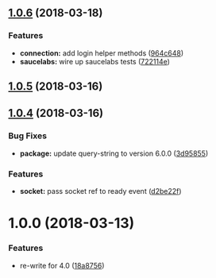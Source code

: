 <a name="1.0.6"></a>
## [1.0.6](https://github.com/adonisjs/adonis-websocket-client/compare/v1.0.5...v1.0.6) (2018-03-18)


### Features

* **connection:** add login helper methods ([964c648](https://github.com/adonisjs/adonis-websocket-client/commit/964c648))
* **saucelabs:** wire up saucelabs tests ([722114e](https://github.com/adonisjs/adonis-websocket-client/commit/722114e))



<a name="1.0.5"></a>
## [1.0.5](https://github.com/adonisjs/adonis-websocket-client/compare/v1.0.4...v1.0.5) (2018-03-16)



<a name="1.0.4"></a>
## [1.0.4](https://github.com/adonisjs/adonis-websocket-client/compare/v1.0.0...v1.0.4) (2018-03-16)


### Bug Fixes

* **package:** update query-string to version 6.0.0 ([3d95855](https://github.com/adonisjs/adonis-websocket-client/commit/3d95855))


### Features

* **socket:** pass socket ref to ready event ([d2be22f](https://github.com/adonisjs/adonis-websocket-client/commit/d2be22f))



<a name="1.0.0"></a>
# 1.0.0 (2018-03-13)


### Features

* re-write for 4.0 ([18a8756](https://github.com/adonisjs/adonis-websocket-client/commit/18a8756))



